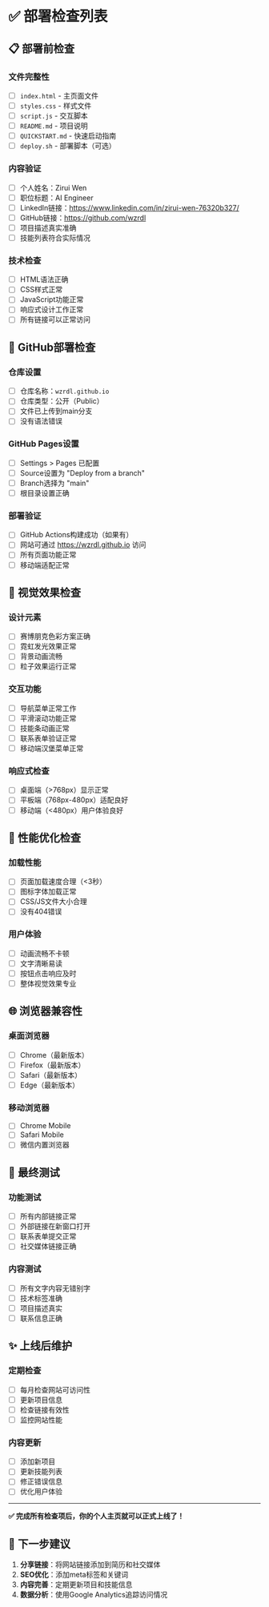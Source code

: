 # ✅ 部署检查列表

## 📋 部署前检查

### 文件完整性
- [ ] `index.html` - 主页面文件
- [ ] `styles.css` - 样式文件
- [ ] `script.js` - 交互脚本
- [ ] `README.md` - 项目说明
- [ ] `QUICKSTART.md` - 快速启动指南
- [ ] `deploy.sh` - 部署脚本（可选）

### 内容验证
- [ ] 个人姓名：Zirui Wen
- [ ] 职位标题：AI Engineer
- [ ] LinkedIn链接：https://www.linkedin.com/in/zirui-wen-76320b327/
- [ ] GitHub链接：https://github.com/wzrdl
- [ ] 项目描述真实准确
- [ ] 技能列表符合实际情况

### 技术检查
- [ ] HTML语法正确
- [ ] CSS样式正常
- [ ] JavaScript功能正常
- [ ] 响应式设计工作正常
- [ ] 所有链接可以正常访问

## 🚀 GitHub部署检查

### 仓库设置
- [ ] 仓库名称：`wzrdl.github.io`
- [ ] 仓库类型：公开（Public）
- [ ] 文件已上传到main分支
- [ ] 没有语法错误

### GitHub Pages设置
- [ ] Settings > Pages 已配置
- [ ] Source设置为 "Deploy from a branch"
- [ ] Branch选择为 "main"
- [ ] 根目录设置正确

### 部署验证
- [ ] GitHub Actions构建成功（如果有）
- [ ] 网站可通过 https://wzrdl.github.io 访问
- [ ] 所有页面功能正常
- [ ] 移动端适配正常

## 🎨 视觉效果检查

### 设计元素
- [ ] 赛博朋克色彩方案正确
- [ ] 霓虹发光效果正常
- [ ] 背景动画流畅
- [ ] 粒子效果运行正常

### 交互功能
- [ ] 导航菜单正常工作
- [ ] 平滑滚动功能正常
- [ ] 技能条动画正常
- [ ] 联系表单验证正常
- [ ] 移动端汉堡菜单正常

### 响应式检查
- [ ] 桌面端（>768px）显示正常
- [ ] 平板端（768px-480px）适配良好
- [ ] 移动端（<480px）用户体验良好

## 🔧 性能优化检查

### 加载性能
- [ ] 页面加载速度合理（<3秒）
- [ ] 图标字体加载正常
- [ ] CSS/JS文件大小合理
- [ ] 没有404错误

### 用户体验
- [ ] 动画流畅不卡顿
- [ ] 文字清晰易读
- [ ] 按钮点击响应及时
- [ ] 整体视觉效果专业

## 🌐 浏览器兼容性

### 桌面浏览器
- [ ] Chrome（最新版本）
- [ ] Firefox（最新版本）
- [ ] Safari（最新版本）
- [ ] Edge（最新版本）

### 移动浏览器
- [ ] Chrome Mobile
- [ ] Safari Mobile
- [ ] 微信内置浏览器

## 📱 最终测试

### 功能测试
- [ ] 所有内部链接正常
- [ ] 外部链接在新窗口打开
- [ ] 联系表单提交正常
- [ ] 社交媒体链接正确

### 内容测试
- [ ] 所有文字内容无错别字
- [ ] 技术标签准确
- [ ] 项目描述真实
- [ ] 联系信息正确

## ✨ 上线后维护

### 定期检查
- [ ] 每月检查网站可访问性
- [ ] 更新项目信息
- [ ] 检查链接有效性
- [ ] 监控网站性能

### 内容更新
- [ ] 添加新项目
- [ ] 更新技能列表
- [ ] 修正错误信息
- [ ] 优化用户体验

---

**✅ 完成所有检查项后，你的个人主页就可以正式上线了！**

## 🎯 下一步建议

1. **分享链接**：将网站链接添加到简历和社交媒体
2. **SEO优化**：添加meta标签和关键词
3. **内容完善**：定期更新项目和技能信息
4. **数据分析**：使用Google Analytics追踪访问情况